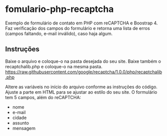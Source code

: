# fomulario-php-recaptcha
Exemplo de formulário de contato em PHP com reCAPTCHA e Boostrap 4. Faz verificação dos campos do formulário e retorna uma lista de erros (campos faltando, e-mail inválido), caso haja algum.

## Instruções
Baixe o arquivo e coloque-o na pasta desejada do seu site. Baixe também o recaptchalib.php e coloque-o na mesma pasta.
https://raw.githubusercontent.com/google/recaptcha/1.0.0/php/recaptchalib.php

Altere as variáveis no início do arquivo conforme as instruções do código. Ajuste a parte em HTML para se ajustar ao estilo do seu site.
O formulário tem 5 campos, além do reCAPTCHA:
- nome
- e-mail
- cidade
- assunto
- mensagem

